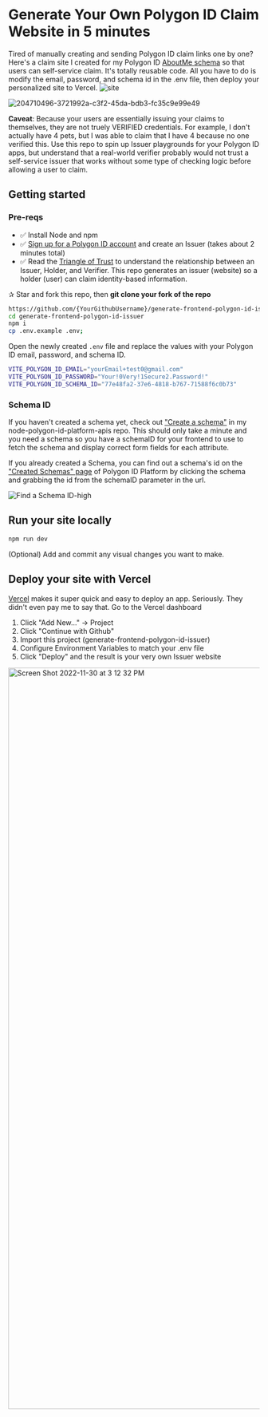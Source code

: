 # Generate Your Own Polygon ID Claim Website in 5 minutes


Tired of manually creating and sending Polygon ID claim links one by one? Here's a claim site I created for my Polygon ID [AboutMe schema](https://github.com/oceans404/node-polygon-id-platform-apis/blob/main/yourData.js#L7-L29) so that users can self-service claim. It's totally reusable code. All you have to do is modify the email, password, and schema id in the .env file, then deploy your personalized site to Vercel.
![site](https://user-images.githubusercontent.com/91382964/205103971-e4ef3bf7-78ce-4a7e-a953-f50a8aebba4b.gif)


![204710496-3721992a-c3f2-45da-bdb3-fc35c9e99e49](https://user-images.githubusercontent.com/91382964/205103704-534ea87f-353a-4e24-b6ed-bea004e6c97a.png)

**Caveat**: Because your users are essentially issuing your claims to themselves, they are not truely VERIFIED credentials. For example, I don't actually have 4 pets, but I was able to claim that I have 4 because no one verified this. Use this repo to spin up Issuer playgrounds for your Polygon ID apps, but understand that a real-world verifier probably would not trust a self-service issuer that works without some type of checking logic before allowing a user to claim.

## Getting started

### Pre-reqs

- ✅ Install Node and npm
- ✅ [Sign up for a Polygon ID account](https://platform-test.polygonid.com/sign-up) and create an Issuer (takes about 2 minutes total)
- ✅ Read the [Triangle of Trust](https://wiki.polygon.technology/docs/polygonid/overview/#core-concepts-of-polygon-id-claim-identity-holder-issuer-and-verifier-triangle-of-trust) to understand the relationship between an Issuer, Holder, and Verifier. This repo generates an issuer (website) so a holder (user) can claim identity-based information. 

✰ Star and fork this repo, then **git clone your fork of the repo**

```bash
https://github.com/{YourGithubUsername}/generate-frontend-polygon-id-issuer.git
cd generate-frontend-polygon-id-issuer
npm i 
cp .env.example .env;
```

Open the newly created `.env` file and replace the values with your Polygon ID email, password, and schema ID. 

```bash
VITE_POLYGON_ID_EMAIL="yourEmail+test0@gmail.com"
VITE_POLYGON_ID_PASSWORD="Your!0Very!1Secure2.Password!"
VITE_POLYGON_ID_SCHEMA_ID="77e48fa2-37e6-4818-b767-71588f6c0b73"
```

### Schema ID

If you haven't created a schema yet, check out ["Create a schema"](https://github.com/oceans404/node-polygon-id-platform-apis/blob/main/README.md#create-a-schema) in my node-polygon-id-platform-apis repo. This should only take a minute and you need a schema so you have a schemaID for your frontend to use to fetch the schema and display correct form fields for each attribute.

If you already created a Schema, you can find out a schema's id on the ["Created Schemas" page](https://platform-test.polygonid.com/claiming/created-schemas) of Polygon ID Platform by clicking the schema and grabbing the id from the schemaID parameter in the url.

![Find a Schema ID-high](https://user-images.githubusercontent.com/91382964/205096690-8edfa886-644c-4a65-9b85-ad6c9e61eaab.gif)

## Run your site locally

```bash
npm run dev
````

(Optional) Add and commit any visual changes you want to make.

## Deploy your site with Vercel

[Vercel](https://vercel.com/) makes it super quick and easy to deploy an app. Seriously. They didn't even pay me to say that. Go to the Vercel dashboard

1. Click "Add New..." -> Project
2. Click "Continue with Github"
3. Import this project (generate-frontend-polygon-id-issuer)
4. Configure Environment Variables to match your .env file
5. Click "Deploy" and the result is your very own Issuer website

<img width="1486" alt="Screen Shot 2022-11-30 at 3 12 32 PM" src="https://user-images.githubusercontent.com/91382964/204930971-0b464680-7363-43c8-8932-12613553e5c6.png">


